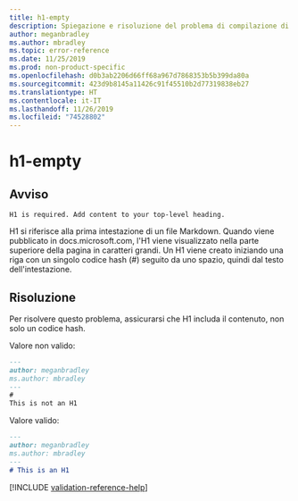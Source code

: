 ```yaml
---
title: h1-empty
description: Spiegazione e risoluzione del problema di compilazione di Docs h1-empty.
author: meganbradley
ms.author: mbradley
ms.topic: error-reference
ms.date: 11/25/2019
ms.prod: non-product-specific
ms.openlocfilehash: d0b3ab2206d66ff68a967d7868353b5b399da80a
ms.sourcegitcommit: 423d9b8145a11426c91f45510b2d77319838eb27
ms.translationtype: HT
ms.contentlocale: it-IT
ms.lasthandoff: 11/26/2019
ms.locfileid: "74528802"
---
```

# <a name="h1-empty"></a>h1-empty

## <a name="warning"></a>Avviso

`H1 is required. Add content to your top-level heading.`

H1 si riferisce alla prima intestazione di un file Markdown. Quando viene pubblicato in docs.microsoft.com, l'H1 viene visualizzato nella parte superiore della pagina in caratteri grandi. Un H1 viene creato iniziando una riga con un singolo codice hash (#) seguito da uno spazio, quindi dal testo dell'intestazione.

## <a name="resolution"></a>Risoluzione

Per risolvere questo problema, assicurarsi che H1 includa il contenuto, non solo un codice hash.

Valore non valido:

```markdown
---
author: meganbradley
ms.author: mbradley
---
#
This is not an H1
```

Valore valido:

```markdown
---
author: meganbradley
ms.author: mbradley
---
# This is an H1
```

<!--make sure to add this file to your includes folder and verify the path-->
[!INCLUDE [validation-reference-help](includes/validation-reference-help.md)]
